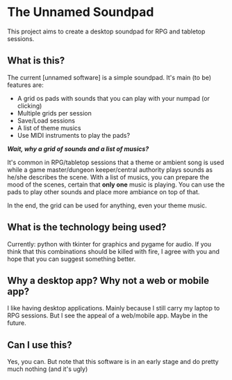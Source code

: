 # The Unnamed Soundpad

This project aims to create a desktop soundpad for RPG and tabletop sessions.

## What is this?

The current [unnamed software] is a simple soundpad. It's main (to be) features are:

* A grid os pads with sounds that you can play with your numpad (or clicking)
* Multiple grids per session
* Save/Load sessions
* A list of theme musics
* Use MIDI instruments to play the pads?

_**Wait, why a grid of sounds and a list of musics?**_

It's common in RPG/tabletop sessions that a theme or ambient song is used while
a game master/dungeon keeper/central authority plays sounds as he/she describes the scene. With a list of musics, you can prepare the mood of the scenes, certain that **only one** music is playing. You can use the pads to play other sounds and place more ambiance on top of that.

In the end, the grid can be used for anything, even your theme music.

## What is the technology being used?

Currently: python with tkinter for graphics and pygame for audio. If you think that this combinations should be killed with fire, I agree with you and hope that you can suggest something better.

## Why a desktop app? Why not a web or mobile app?

I like having desktop applications. Mainly because I still carry my laptop to RPG sessions. But I see the appeal of a web/mobile app. Maybe in the future.

## Can I use this?

Yes, you can. But note that this software is in an early stage and do pretty much nothing (and it's ugly)
